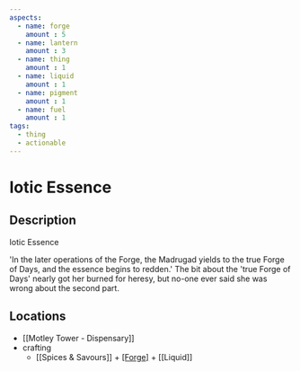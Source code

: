 ```yaml
---
aspects: 
  - name: forge
    amount : 5
  - name: lantern
    amount : 3
  - name: thing
    amount : 1
  - name: liquid
    amount : 1
  - name: pigment
    amount : 1
  - name: fuel
    amount : 1
tags:
  - thing
  - actionable
---
```


# Iotic Essence

## Description
Iotic Essence

'In the later operations of the Forge, the Madrugad yields to the true Forge of Days, and the essence begins to redden.' The bit about the 'true Forge of Days' nearly got her burned for heresy, but no-one ever said she was wrong about the second part.
## Locations
- [[Motley Tower - Dispensary]]
- crafting
	- [[Spices & Savours]] + [[Forge]](10) + [[Liquid]]